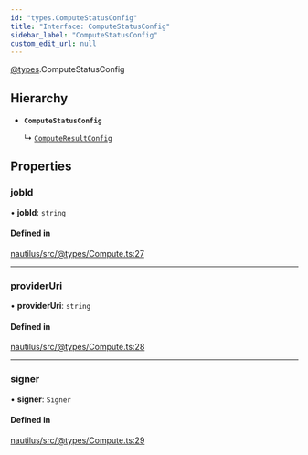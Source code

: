 ```yaml
---
id: "types.ComputeStatusConfig"
title: "Interface: ComputeStatusConfig"
sidebar_label: "ComputeStatusConfig"
custom_edit_url: null
---
```


[@types](../modules/types.md).ComputeStatusConfig

## Hierarchy

- **`ComputeStatusConfig`**

  ↳ [`ComputeResultConfig`](types.ComputeResultConfig.md)

## Properties

### jobId

• **jobId**: `string`

#### Defined in

[nautilus/src/@types/Compute.ts:27](https://github.com/deltaDAO/nautilus/blob/75cfaa6/src/@types/Compute.ts#L27)

___

### providerUri

• **providerUri**: `string`

#### Defined in

[nautilus/src/@types/Compute.ts:28](https://github.com/deltaDAO/nautilus/blob/75cfaa6/src/@types/Compute.ts#L28)

___

### signer

• **signer**: `Signer`

#### Defined in

[nautilus/src/@types/Compute.ts:29](https://github.com/deltaDAO/nautilus/blob/75cfaa6/src/@types/Compute.ts#L29)
